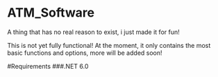 # ATM_Software
A thing that has no real reason to exist, i just made it for fun!

This is not yet fully functional! At the moment, it only contains the most basic functions and options, more will be added soon!

#Requirements
###.NET 6.0
